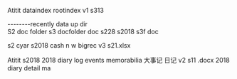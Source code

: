 Atitit dataindex  rootindex  v1 s313

--------recently data up dir  
S2 doc folder  s3 docfolder
doc s228
s2018 s3f doc



s2 cyar s2018 cash n w bigrec v3 s21.xlsx

Atitit s2018 2018 diary log  events memorabilia 大事记 日记 v2 s11 .docx
2018 diary detail  ma  

